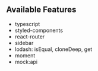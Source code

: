 ## Available Features

- typescript
- styled-components
- react-router
- sidebar
- lodash: isEqual, cloneDeep, get
- moment
- mock:api
